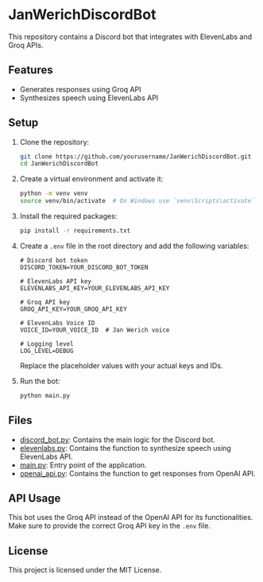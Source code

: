 # JanWerichDiscordBot

This repository contains a Discord bot that integrates with ElevenLabs and Groq APIs.

## Features

- Generates responses using Groq API
- Synthesizes speech using ElevenLabs API

## Setup

1. Clone the repository:
    ```sh
    git clone https://github.com/yourusername/JanWerichDiscordBot.git
    cd JanWerichDiscordBot
    ```

2. Create a virtual environment and activate it:
    ```sh
    python -m venv venv
    source venv/bin/activate  # On Windows use `venv\Scripts\activate`
    ```

3. Install the required packages:
    ```sh
    pip install -r requirements.txt
    ```

4. Create a `.env` file in the root directory and add the following variables:
    ```properties
    # Discord bot token
    DISCORD_TOKEN=YOUR_DISCORD_BOT_TOKEN

    # ElevenLabs API key
    ELEVENLABS_API_KEY=YOUR_ELEVENLABS_API_KEY

    # Groq API key
    GROQ_API_KEY=YOUR_GROQ_API_KEY

    # ElevenLabs Voice ID
    VOICE_ID=YOUR_VOICE_ID  # Jan Werich voice

    # Logging level
    LOG_LEVEL=DEBUG
    ```

    Replace the placeholder values with your actual keys and IDs.

5. Run the bot:
    ```sh
    python main.py
    ```

## Files

- [discord_bot.py](http://_vscodecontentref_/2): Contains the main logic for the Discord bot.
- [elevenlabs.py](http://_vscodecontentref_/3): Contains the function to synthesize speech using ElevenLabs API.
- [main.py](http://_vscodecontentref_/4): Entry point of the application.
- [openai_api.py](http://_vscodecontentref_/5): Contains the function to get responses from OpenAI API.

## API Usage

This bot uses the Groq API instead of the OpenAI API for its functionalities. Make sure to provide the correct Groq API key in the `.env` file.

## License

This project is licensed under the MIT License.